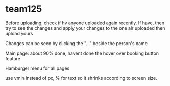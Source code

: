 # team125

Before uploading, check if hv anyone uploaded again recently. If have, then try to see the changes and apply your changes to the one alr uploaded then upload yours 

Changes can be seen by clicking the "..." beside the person's name

Main page: about 90% done, havent done the hover over booking button feature 

Hamburger menu for all pages

use vmin instead of px, % for text so it shrinks according to screen size.
